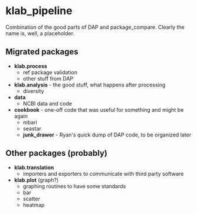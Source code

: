 # klab_pipeline
Combination of the good parts of DAP and package_compare. Clearly the name is, 
well, a placeholder.

## Migrated packages
 * **klab.process**
    - ref package validation
    - other stuff from DAP
 * **klab.analysis** - the good stuff, what happens after processing
    - diversity
 * **data**
    - NCBI data and code
 * **cookbook** - one-off code that was useful for something and might be again
    - mbari
    - seastar
    - **junk_drawer** - Ryan's quick dump of DAP code, to be organized later


## Other packages (probably)
 * **klab.translation**
    - importers and exporters to communicate with third party software
 * **klab.plot** (graph?)
    - graphing routines to have some standards
    - bar
    - scatter
    - heatmap
